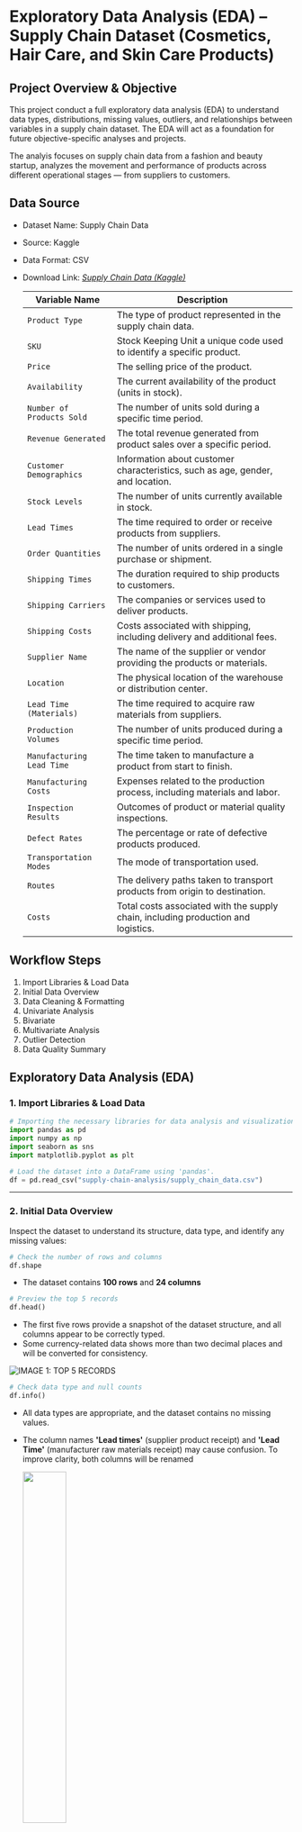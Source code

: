 # Exploratory Data Analysis (EDA) – Supply Chain Dataset (Cosmetics, Hair Care, and Skin Care Products)

## Project Overview & Objective
This project conduct a full exploratory data analysis (EDA) to understand data types, distributions, missing values, outliers, and relationships between variables in a supply chain dataset. The EDA will act as a foundation for future objective-specific analyses and projects.

The analyis focuses on supply chain data from a fashion and beauty startup, analyzes the movement and performance of products across different operational stages — from suppliers to customers.

## Data Source
- Dataset Name: Supply Chain Data
- Source: Kaggle
- Data Format: CSV
- Download Link: [*Supply Chain Data (Kaggle)*](https://www.kaggle.com/datasets/harshsingh2209/supply-chain-analysis/data)

    | Variable Name               | Description                                                                 |
    |----------------------------|-----------------------------------------------------------------------------|
    | `Product Type`               | The type of product represented in the supply chain data.                    |
    | `SKU`   | Stock Keeping Unit a unique code used to identify a specific product.                           |
    | `Price`                      | The selling price of the product.                                            |
    | `Availability`               | The current availability of the product (units in stock).                   |
    | `Number of Products Sold`    | The number of units sold during a specific time period.                      |
    | `Revenue Generated`          | The total revenue generated from product sales over a specific period.       |
    | `Customer Demographics`      | Information about customer characteristics, such as age, gender, and location.|
    | `Stock Levels`               | The number of units currently available in stock.                            |
    | `Lead Times`                 | The time required to order or receive products from suppliers.               |
    | `Order Quantities`           | The number of units ordered in a single purchase or shipment.                |
    | `Shipping Times`             | The duration required to ship products to customers.                         |
    | `Shipping Carriers`          | The companies or services used to deliver products.                          |
    | `Shipping Costs`             | Costs associated with shipping, including delivery and additional fees.      |
    | `Supplier Name`              | The name of the supplier or vendor providing the products or materials.      |
    | `Location`                   | The physical location of the warehouse or distribution center.               |
    | `Lead Time (Materials)`      | The time required to acquire raw materials from suppliers.                   |
    | `Production Volumes`         | The number of units produced during a specific time period.                  |
    | `Manufacturing Lead Time`    | The time taken to manufacture a product from start to finish.                |
    | `Manufacturing Costs`        | Expenses related to the production process, including materials and labor.   |
    | `Inspection Results`         | Outcomes of product or material quality inspections.                         |
    | `Defect Rates`               | The percentage or rate of defective products produced.                       |
    | `Transportation Modes`       | The mode of transportation used.                      |
    | `Routes`                     | The delivery paths taken to transport products from origin to destination.   |
    | `Costs`                      | Total costs associated with the supply chain, including production and logistics. |

## Workflow Steps
1. Import Libraries & Load Data
2. Initial Data Overview
3. Data Cleaning & Formatting
4. Univariate Analysis
5. Bivariate
6. Multivariate Analysis
7. Outlier Detection
8. Data Quality Summary


## Exploratory Data Analysis (EDA)

### 1. Import Libraries & Load Data

```python
# Importing the necessary libraries for data analysis and visualization.
import pandas as pd
import numpy as np 
import seaborn as sns
import matplotlib.pyplot as plt

# Load the dataset into a DataFrame using 'pandas'.
df = pd.read_csv("supply-chain-analysis/supply_chain_data.csv")
```
---
### 2. Initial Data Overview
Inspect the dataset to understand its structure, data type, and identify any missing values:

```python
# Check the number of rows and columns
df.shape
```

- The dataset contains **100 rows** and **24 columns**

```python
# Preview the top 5 records
df.head()
```
-   The first five rows provide a snapshot of the dataset structure, and all columns appear to be correctly typed.
- Some currency-related data shows more than two decimal places and will be converted for consistency.  

![IMAGE 1: TOP 5 RECORDS](1_top5_records.png)

```python
# Check data type and null counts
df.info()
```
-   All data types are appropriate, and the dataset contains no missing values.
- The column names **'Lead times'** (supplier product receipt) and **'Lead Time'** (manufacturer raw materials receipt) may cause confusion.
To improve clarity, both columns will be renamed

    <img src="2_data_info.png" width="40%"/> 
```python
# Summary of statistics
df.describe()

df.describe(include='object') ## Only categorical columns
```
- The summary describes statistical distribution of 15 numerical columns and 9 categorical columns.
-   All columns contains no missing values, each has a count of 100. The numerical columns contain no negative values.
- The `Revenue generated` column shows a high standard deviation, indicating that some products generate very low sales while others generate very high sales.
- The `Defect rates` column has the lowest standard deviation, suggesting that only a small portion of outputs fail to meet quality standards.
- There are three product types, with **skincare** being the most commonly sold.
- **Road transportation** is the primary mode used to deliver products from factory to distribution center.


    ![IMAGE 3: SUMMARY STATISTIC 1](3_summary_stat1.png)

    ![IMAGE 4: SUMMARY STATISTIC 2](4_summary_stat2.png)

---
### 3. Data Cleaning & Formatting

```python
# Format all floating-point numbers in the table to display with 2 decimal places
pd.set_option('display.float_format', lambda x: '%.2f' % x)

# Rename columns for better clarity and convenience during analysis
df.rename(columns={'Lead times': 'Supplier lead time', 'Lead time': 'Material lead time'}, inplace=True)

# Double-check column renaming and decimal formatting
df.describe()

# Save cleaned data from Python to a CSV
df.to_csv('supplychain_cleaned_data.csv', index=False)
```

Output:

![IMAGE 5: SUMMARY STATISTIC 2](5_summary_stat_cleaned.png)

- All floating number display two decimal places for consistency.
- The columns 'Lead times' and 'Lead time' are renamed to `Supplier lead time` and `Material lead time` to avoid confusion.

---
### 4. Univariate Analysis

This section will examine the distribution of individual variables to understand their spread and frequency which helps to identify skewness, outliers and potential data transformation needs.

-   Numeric variables are visualized by histograms and skewness analysis to understand their distribution.
- Categorical variables are visualized by bar charts to determine the most frequent categories.
---
```python
# Histogram and skewness for numerical variable

from scipy.stats import skew

# Calculate skewness of Revenue generated
skew_revenue = skew(df["Revenue generated"])

# Plot distribution with KDE (smoothed line)
plt.figure(figsize=(8, 5))
sns.histplot(df["Revenue generated"], kde=True, bins=20, color='darksalmon')
plt.title(f"Distribution of revenue (Skewness={skew_revenue:.2f})")
plt.xlabel("Revenue Generated")
plt.ylabel("Frequency")
plt.show()

# Print skewness
print(f"Skewness of revenue generated: {skew_revenue:.2f}")
```
![IMAGE 6: HISTOGRAM SKEW](6_histo_skew_revenue.png)
- Based on the distribution of `Revenue Generated`, the data slightly skew to the left since skewness is -0.17 and very close to 0 then it almost normally distributed.
- The histogram shows bimodal distribution with the first peak around 2,500 Rupee and the second peak around 8,000 Rupee
- The `Revenue Generated` data set shows 2 distinct revenue groups where there are low to mid revenue transactions and high value transactions.
---

![IMAGE 7: HISTOGRAM SKEW](7_histo_skew_shippingtimes.png)
- The distribution of `Shipping Times` is left-skewed with skewness of -0.28 which is close to normal distribution.
- According to the histogram, the most common shipping time from distribution centre to customer is aroud 8 days while the shortest is approxiamately 2 to 4 days.
- Deliveries about 2 to 4 days indicate the shipments to nearby locations and reflect operational efficiency in certain regions.
- Since the most shipping time around 8 days, it considered as slow potentially, lead to customer dissatisfaction. Collecting and analyzing customer feedback can help to identify areas for service improvement.
---
```python
# Bar chart for categorical variable

# Count the frequency of each type in Product Type
count_type = df['Product type'].value_counts().reset_index()

# Rename columns for clarity
count_type.columns = ['Product Type', 'Count']

# Create figure and axes for the chart
fig, ax = plt.subplots(figsize=(8, 5))

# Create a bar chart to show the count of each product type
sns.barplot(
    x=count_type['Product Type'],
    y=count_type['Count'],
    hue=count_type['Product Type'],
    palette="Blues", ax=ax)

# Set labels and title on axes
ax.set_title("Bar Plot of Product Type")
ax.set_xlabel("Product Type") 
ax.set_ylabel("Count")

# Display the plot
plt.show()
```
![IMAGE 8: BAR CHART](8_bar_producttype.png)

- The company sells three types of products, with skincare having the highest number of SKUs, followed by haircare and cosmetics.
- This suggests skincare is the company's main product focus.

---

![IMAGE 9: BAR CHART](9_bar_demographic.png)

- Based on the bar plot, most SKUs are associated with an unknown customer demographic, followed by female, non-binary, and male customers.
- Products labeled with 'Unknown' in the customer demographics may indicate items that are used by any gender and potentially suitable for all age groups, including children.
---

### 5. Bivariate Analysis

To identify the relationship between two variables, three functions are defined based on the types of variables which are categorical and numerical with continous variables. 

Function are structured as follows: 
 - **Scatter plot**, **Pearson correlation** and **Spearman correlation** determine the relationships between continous numerical variables.
 - The **Chi-Square test** check the relationships between categorical variables.
 - The **ANOVA test** determine relationship between categorical and numerical variables.


```python
# Import library
from scipy.stats import pearsonr, spearmans, chi2_contingency, f_oneway
```

```python
# Bivariate analysis between numerical variables (Correlation & Scatter Plot)
def numerical_bivariate_analysis(df, var1, var2):
    
    # Pearson & Spearman Correlation test
    print(f"Pearson Correlation: {pearsonr(df[var1], df[var2])}")
    print(f"Spearman Correlation: {spearmanr(df[var1], df[var2])}")

    # Scatter plot
    plt.figure(figsize=(8, 5))
    sns.scatterplot(data=df, x=var1, y=var2)
    plt.title(f'Scatter Plot of {var1} vs {var2}')
    plt.show()

# Bivariate analysis between numerical & categorical variable (Boxplot & ANOVA)
def categorical_numerical_analysis(df, cat_var, num_var):
        
    # ANOVA test
    groups = [group[num_var].dropna().values for name,
    group in df.groupby(cat_var)]
    if len(groups) > 1:
        stat, p = f_oneway(*groups)
        anova_text = f'ANOVA: F = {stat:.2f}, p = {p:.4f}'
    else:
        anova_text = 'ANOVA: Not enough groups'

    # Boxplot
    plt.figure(figsize=(15,8))
    sns.boxplot(data=df, x=cat_var, y=num_var)
    plt.title(f'Boxplot of {num_var} by {cat_var}')
    plt.show()

# Bivariate analysis between categorical variables (Heatmap & Chi-square test)
def categorical_bivariate_analysis(df, var1, var2):
    
    #Chi-square test
    contingency_table = pd.crosstab(df[var1], df[var2])
    chi2, p, dof, expected = chi2_contingency(contingency_table)
    print(f"Chi-square Test: Chi2={chi2}, p-value={p}")

    # Heatmap
    plt.figure(figsize=(8, 5))
    sns.heatmap(contingency_table, annot=True, cmap="Blues", fmt='d')
    plt.title(f'Heatmap of {var1} vs {var2}')
    plt.show()
```
---

### `Production volumes` vs `Manufacturing lead time`

```python
numerical_bivariate_analysis(df,'Production volumes','Manufacturing lead time')
```
Output:

 ![IMAGE 10: SCATTER PLOT](10_bivariate_num.png)

-   Both **Pearson** and **Spearman** correlation analyses and the p-values greater than 0.05, show no statistically significant relationship between the variables. 
- The correlation coefficient are low, and the scatter plot shows no linear or monotonic trend. Therefore, there is no relationship exists between the variables.

Overall, correlation anlysis explores the relationship between all numerical variables using scatter plot, Pearson and Spearman correlation tests.

Across all variables, no statistically significant relationship are found, as the p-values exceeded 0.05. All the numerical variables operate independently. As a result, other analytical methods may be more appropiate for identifying patterns in the data. 

---
### `Shipping carriers`  vs  `Number of product sold`

```python
categorical_numerical_analysis(df,'Shipping carriers','Number of products sold')
```
Output:

![IMAGE 11: BOX PLOT](11_bivariate_cat_num.png)

The **ANOVA test** and p-value indicate a statistically significant difference in the number of products sold accross shipping carriers.

-   **Carrier A** shows highest median number of product sold compared to **Carrier B** and **Carrier C**.

-   **Carrier C** has longer upper whisker, indicating greater variability above the median. All shipping carriers have no outliers as the values remain within the ranges.

-   The box for **Carrier** A is wider indicating greater variation (larger interquartile range) in the number of products sold compared to **Carrier B** and **Carrier C**.

This analysis reveals that **Carrier A** consistently manages more varied shipment sizes, while **Carrier C** occasionally handles large shipment sizes. These can guide shipping strategy optimization to align selection of carrier with order size patterns.

---
### `Product type` vs `Customer demographics`

```python
categorical_bivariate_analysis(df,'Product type','Customer demographics')
```
Output:

![IMAGE 12: HEAT MAP](12_bivariate_cat.png)

For categorical bivariate analysis, variables are statistically significant where the p-value is less than 0.05.

- Based on the product designed for different customer demographics, the **Unknown** category includes the highest number of  haircare SKUs sold by the company, followed by **Male** and **Non-Binary** categories. **Female** category has the lowest number of haircare SKUs.

- For skincare, the **Female** category  has the highest number of SKUs, followed by **Non-binary**, **Unknown** and **Male** categories. 

- Similar to skincare, the **Female** product category also dominates the number of cosmetics SKUs, followed by the **Unknown** category.

These findings highlight how the company’s product offerings are distribute across customer demographics and support decisions in product development or targeted marketing.

---
### 6. Multivariate Analysis

In this section, a heat map visualizes the correlation and strength of relationships. The gradient colors indicate positive, negative or no correlation which providing an overview of how the variables relate.

```python
sns.heatmap(df.corr(numeric_only=True), annot = True)
plt.rcParams['figure.figsize'] = (20,10)
plt.show()
```


Output:

![IMAGE 13: HEAT MAP 2](13_matrix_corr.png)


- The correlation matrix shows that all variables have weak linear relationship, where the coefficients between **-0.3** and **+0.3**. This indicates that no strong linear correlation exists among the variables.

Despite the weak linear correlations, the variables remain valuable for EDA to explore distributions, group differences, and potential non-linear patterns.

---
### 7. Outlier detection

The Interquartile Range (IQR) method detects outliers in numerical variables. Data points are labelled as outliers if they fall below **Q1 - 1.5 x IQR** or above **Q3 + 1.5 x IQR**, where **IQR = Q3 - Q1**. This method is simple and fit skewed business data.

The function is defined as below:
```python
def detect_outliers_iqr(df, num_var):
    # Calculate Q1 and Q3
    Q1 = df[num_var].quantile(0.25)
    Q3 = df[num_var].quantile(0.75)
    IQR = Q3 - Q1
    
    # Determine the outlier boundaries
    lower_bound = Q1 - 1.5 * IQR
    upper_bound = Q3 + 1.5 * IQR
    
    # Filter outliers
    outliers = df[(df[num_var] < lower_bound) | (df[num_var] > upper_bound)]
    
    # Print summary
    print(f"Q1: {Q1}, Q3: {Q3}, IQR: {IQR}")
    print(f"Lower Bound: {lower_bound}, Upper Bound: {upper_bound}")
    print(f"Number of outliers in {num_var}: {outliers.shape[0]}")

outliers = detect_outliers_iqr(df,'Supplier lead time')
```
Output:
```
Q1: 8.0, Q3: 24.0, IQR: 16.0
Lower Bound: -16.0, Upper Bound: 48.0
Number of outliers in Supplier lead time: 0
```

-  The `Supplier lead time`  variable is determined for outliers using the IQR method. All data points fall within lower and upper bounds, indicating no outliers in this variable.

Overall, no outliers are detected across all the variables, then no data is removed.


---
### 8. Cleaned data

In this section, data quality summary shows whether any of the variables have missing values, duplicates and outliers.

For outliers, the IQR method is applied in the previous step (Outlier Detection). This section summarizes the outliers detected and actions taken.

```python
# Check missing values
df.isnull().sum()

# Check duplicate rows
df.duplicated().sum()
```

Summary:

| Variable             | % Missing | Duplicates | Outliers | Action Taken       |
| ------------------------- | --------- | ---------- | -------- | ------------------ |
| `Product Type`            | 0%        | 0%         | 0        | No action needed   |
| `SKU`                     | 0%        | 0%         | 0        | No action needed   |
| `Price`                   | 0%        | 0%         | 0        | No action needed |
| `Availability`            | 0%        | 0%         | 0        | No action needed   |
| `Number of products sold` | 0%        | 0%         | 0        | No action needed |
| `Revenue generated`       | 0%        | 0%         | 0        | No action needed |
| `Customer demographics`   | 0%        | 0%         | 0        | No action needed   |
| `Stock levels`            | 0%        | 0%         | 0        | No action needed   |
| `Supplier lead time`      | 0%        | 0%         | 0        | No action needed   |
| `Order quantities`        | 0%        | 0%         | 0        | No action needed |
| `Shipping times`          | 0%        | 0%         | 0        | No action needed |
| `Shipping carriers`       | 0%        | 0%         | 0        | No action needed   |
| `Shipping costs`          | 0%        | 0%         | 0        | No action needed  |
| `Supplier name`           | 0%        | 0%         | 0        | No action needed   |
| `Location`                | 0%        | 0%         | 0        | No action needed   |
| `Material lead time`      | 0%        | 0%         | 0        | No action needed   |
| `Production volumes`      | 0%        | 0%         | 0        | No action needed  |
| `Manufacturing lead time` | 0%        | 0%         | 0        | No action needed   |
| `Manufacturing costs`     | 0%        | 0%         | 0        | No action needed  |
| `Inspection results`      | 0%        | 0%         | 0        | No action needed   |
| `Defect rates`            | 0%        | 0%         | 0        | No action needed  |
| `Transportation modes`    | 0%        | 0%         | 0        | No action needed   |
| `Routes`                  | 0%        | 0%         | 0        | No action needed   |
| `Costs`                   | 0%        | 0%         | 0        | No action needed |



The data quality check found no missing values, duplicates, or outliers across all variables. Therefore, no data cleaning action was required.

Here the download link for cleaned data: [*Supply Chain Cleaned Data*](https://github.com/azerinnan/draft_EDA_supplychain/blob/main/supplychain_cleaned_data.csv)

---

## Conclusion

- Skincare is the  most of product sold by the company.
- All numeric data is formated to two decimal places for consistency, and columns are rename to `Supplier lead time` and `Material lead time`.
- The distribution of `Shipping time` is skewed to the left, indicating most shipment take  around 8 days.
- The **Unknown** customer demographic has the highest SKUs. 
- Bivariate analysis shows a significant relationship between `Product type` vs `Customer demographics`, but no significant correlation found between numerical variables.
- Outlier detection using IQR method finds no outlier, no missing values and no duplicate row are detected.

EDA provides a comprehensive understanding of the data set and identify relationship between variables. Outlier detection and data and data quality check confir that the data is clean and suitable for further analysis, and ready for deeper business insights.
